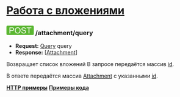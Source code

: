 [Работа с вложениями](../index.md)
==================================

### ![POST](../../../img/post.png) /attachment/query 
* **Request:** [Query](../../../types/types.md#attachmentquery) query
* **Response:** [[Attachment](../../../types/types.md#attachment)]

Возвращает список вложений В запросе передаётся массив [id](../../../types/types.md#attachmentmeta).

В ответе передаётся массив [Attachment](../../../types/types.md#attachment) c указанными [id](../../../types/types.md#attachmentmeta).

**[HTTP примеры](examples/query.md)**
**[Примеры кода](examples/queryAttachment.md)**